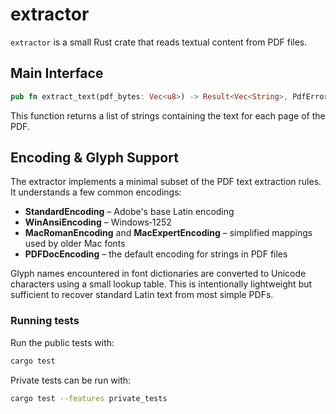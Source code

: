 # extractor

`extractor` is a small Rust crate that reads textual content from PDF files.

## Main Interface

```rust
pub fn extract_text(pdf_bytes: Vec<u8>) -> Result<Vec<String>, PdfError>
```

This function returns a list of strings containing the text for each page of the PDF.

## Encoding & Glyph Support

The extractor implements a minimal subset of the PDF text extraction rules. It
understands a few common encodings:

* **StandardEncoding** – Adobe's base Latin encoding
* **WinAnsiEncoding** – Windows‑1252
* **MacRomanEncoding** and **MacExpertEncoding** – simplified mappings used by
  older Mac fonts
* **PDFDocEncoding** – the default encoding for strings in PDF files

Glyph names encountered in font dictionaries are converted to Unicode characters
using a small lookup table.  This is intentionally lightweight but sufficient to
recover standard Latin text from most simple PDFs.

### Running tests

Run the public tests with:

```bash
cargo test
```

Private tests can be run with:

```bash
cargo test --features private_tests
```